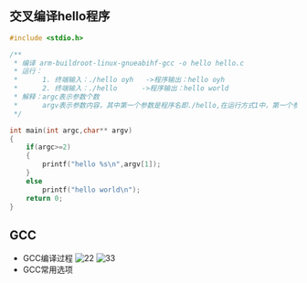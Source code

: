 ## 交叉编译hello程序
```C
#include <stdio.h>

/**
 * 编译 arm-buildroot-linux-gnueabihf-gcc -o hello hello.c
 * 运行：
 *      1. 终端输入：./hello oyh   ->程序输出：hello oyh
 *      2. 终端输入：./hello      ->程序输出：hello world
 * 解释：argc表示参数个数
 *      argv表示参数内容，其中第一个参数是程序名即./hello,在运行方式1中，第一个参数是程序名，第二个参数是oyh；在运行方式2中，第一个参数是程序名，第二个参数为空
 */

int main(int argc,char** argv)
{
    if(argc>=2)
    {
        printf("hello %s\n",argv[1]);
    }
    else
        printf("hello world\n");
    return 0;
}
```
## GCC
- GCC编译过程
![22](https://github.com/user-attachments/assets/bece743d-0d7b-4bc0-b93f-16d0182517c1)
![33](https://github.com/user-attachments/assets/629d95c9-c390-46cb-8b96-19dd3c9be05f)
- GCC常用选项

